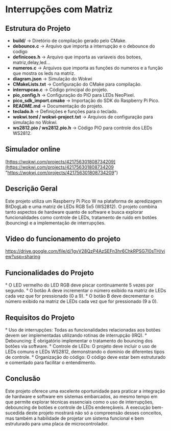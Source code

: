 # Interrupções com Matriz

## Estrutura do Projeto  
- **build/** → Diretório de compilação gerado pelo CMake.  
- **debounce.c** → Arquivo que importa a interrupção e o debounce do codigo 
- **definicoes.h** → Arquivo que importa as variaveis dos botoes, matriz,delay,led... 
- **numeros.c** → Arquivos que importa as funções do numeros e a função que mostra os leds na matriz. 
- **diagram.json** → Simulação do Wokwi 
- **CMakeLists.txt** → Configuração do CMake para compilação.  
- **interrupcao.c** → Código principal do projeto.  
- **pio_config.h** → Configuração do PIO para LEDs NeoPixel.  
- **pico_sdk_import.cmake** → Importação do SDK do Raspberry Pi Pico.  
- **README.md** → Documentação do projeto.  
- **teclado.h** → Definições e funções para o teclado.  
- **wokwi.toml / wokwi-project.txt** → Arquivos de configuração para simulação no Wokwi.  
- **ws2812.pio / ws2812.pio.h** → Código PIO para controle dos LEDs WS2812.  

## Simulador online
[https://wokwi.com/projects/421756301808734209](https://wokwi.com/projects/421756301808734209 "https://wokwi.com/projects/421756301808734209")

## Descrição Geral

Este projeto utiliza um Raspberry Pi Pico W na plataforma de apredizagem BitDogLab e uma matriz de LEDs RGB 5x5 (WS2812). 
O projeto combina tanto aspectos de hardware quanto de software e busca explorar funcionalidades como controle de LEDs, tratamento de ruído em botões (bouncing) e a implementação de interrupções.
 

## Video do funcionamento do projeto
https://drive.google.com/file/d/1gyV28QzP4AzSEFn3hr6ChkRPSG7I0sTH/view?usp=sharing

## Funcionalidades do Projeto
° O LED vermelho do LED RGB deve piscar continuamente 5 vezes por segundo.
° O botão A deve incrementar o número exibido na matriz de LEDs cada vez que for pressionado (0 a 9).
° O botão B deve decrementar o número exibido na matriz de LEDs cada vez que for pressionado (9 a 0).


## Requisitos do Projeto
° Uso de interrupções: Todas as funcionalidades relacionadas aos botões devem ser implementadas
utilizando rotinas de interrupção (IRQ).
° Debouncing: É obrigatório implementar o tratamento do bouncing dos botões via software.
° Controle de LEDs: O projeto deve incluir o uso de LEDs comuns e LEDs WS2812, demonstrando o
domínio de diferentes tipos de controle.
° Organização do código: O código deve estar bem estruturado e comentado para facilitar o
entendimento.

## Conclusão
Este projeto oferece uma excelente oportunidade para praticar a integração de hardware e software em sistemas embarcados, ao mesmo tempo em que permite explorar técnicas essenciais como o uso de interrupções, debouncing de botões e controle de LEDs endereçáveis. A execução bem-sucedida deste projeto mostrará não só a compreensão desses conceitos, mas também a habilidade de projetar um sistema funcional e bem estruturado para uma placa de microcontrolador.